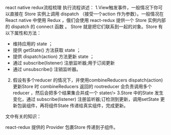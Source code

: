 react native redux流程梳理
执行流程讲述：
1.View触发事件，一般情况下你可以直接在 Store 实例上调用 dispatch （接受一个action 作为参数）。一般情况在 React native 中使用 Redux ，俄们会使用 react-redux 提供一个 Store 实例内部的 dispatch 的 connect 函数 。 Store 就是把它们联系到一起的对象。Store 有以下属性和方法： 
* 维持应用的 state ；
* 提供 getState() 方法获取 state ；
* 提供 dispatch(action) 方法更新 state ；
* 通过 subscribe(listener) 注册监听器;用于订阅更新
* 通过 unsubscribe() 注销监听器。

2. 假设有多个reducer 的情况下，并使用combineReducers dispatch(action) 更新Store 时 combineReducers 返回的 rootreducer 会负责调用多个 reducer ，然后会把多个结果集合并成一个 stater/> 3.Store 中的State 发生变化，通过 subscribe(listener) 注册监听器;订检测到更新，调用setState 更新包装组件，再将组件State 传递给真实组件，完成更新。

文中有关的知识：

react-redux 提供的 Provider 包裹Store 传递到子组件。


